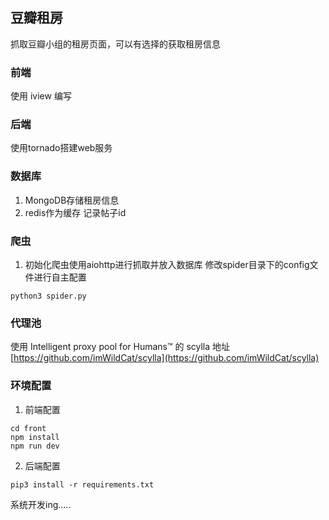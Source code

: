 ## 豆瓣租房

抓取豆瓣小组的租房页面，可以有选择的获取租房信息

### 前端

使用 iview 编写

### 后端

使用tornado搭建web服务

### 数据库

1. MongoDB存储租房信息
2. redis作为缓存 记录帖子id

### 爬虫

1. 初始化爬虫使用aiohttp进行抓取并放入数据库 修改spider目录下的config文件进行自主配置

```
python3 spider.py
```

### 代理池

使用 Intelligent proxy pool for Humans™ 的 scylla 地址
[https://github.com/imWildCat/scylla](https://github.com/imWildCat/scylla)

### 环境配置

1. 前端配置

```
cd front
npm install
npm run dev
```

2. 后端配置

```
pip3 install -r requirements.txt
```

系统开发ing.....
